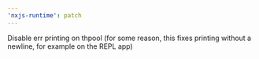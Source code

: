 ```yaml
---
'nxjs-runtime': patch
---
```


Disable err printing on thpool
  (for some reason, this fixes printing without a newline, for example on the REPL app)
